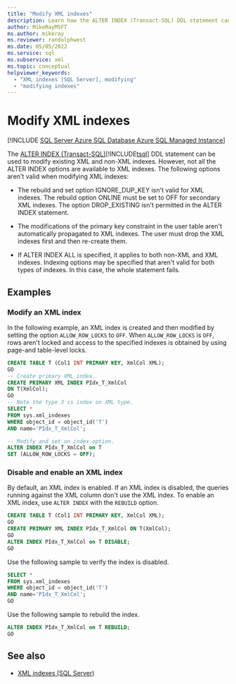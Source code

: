 ```yaml
---
title: "Modify XML indexes"
description: Learn how the ALTER INDEX (Transact-SQL) DDL statement can be used to modify existing XML and non-XML indexes.
author: MikeRayMSFT
ms.author: mikeray
ms.reviewer: randolphwest
ms.date: 05/05/2022
ms.service: sql
ms.subservice: xml
ms.topic: conceptual
helpviewer_keywords:
  - "XML indexes [SQL Server], modifying"
  - "modifying indexes"
---
```

# Modify XML indexes

[!INCLUDE [SQL Server Azure SQL Database Azure SQL Managed Instance](../../includes/applies-to-version/sql-asdb-asdbmi.md)]

The [ALTER INDEX &#40;Transact-SQL&#41;](../../t-sql/statements/alter-index-transact-sql.md)[!INCLUDE[tsql](../../includes/tsql-md.md)] DDL statement can be used to modify existing XML and non-XML indexes. However, not all the ALTER INDEX options are available to XML indexes. The following options aren't valid when modifying XML indexes:

- The rebuild and set option IGNORE_DUP_KEY isn't valid for XML indexes. The rebuild option ONLINE must be set to OFF for secondary XML indexes. The option DROP_EXISTING isn't permitted in the ALTER INDEX statement.

- The modifications of the primary key constraint in the user table aren't automatically propagated to XML indexes. The user must drop the XML indexes first and then re-create them.

- If ALTER INDEX ALL is specified, it applies to both non-XML and XML indexes. Indexing options may be specified that aren't valid for both types of indexes. In this case, the whole statement fails.

## Examples

### Modify an XML index

In the following example, an XML index is created and then modified by setting the option `ALLOW_ROW_LOCKS` to `OFF`. When `ALLOW_ROW_LOCKS` is `OFF`, rows aren't locked and access to the specified indexes is obtained by using page-and table-level locks.

```sql
CREATE TABLE T (Col1 INT PRIMARY KEY, XmlCol XML);
GO
-- Create primary XML index.
CREATE PRIMARY XML INDEX PIdx_T_XmlCol
ON T(XmlCol);
GO
-- Note the type 3 is index on XML type.
SELECT *
FROM sys.xml_indexes
WHERE object_id = object_id('T')
AND name='PIdx_T_XmlCol';

-- Modify and set an index option.
ALTER INDEX PIdx_T_XmlCol on T
SET (ALLOW_ROW_LOCKS = OFF);
```

### Disable and enable an XML index

By default, an XML index is enabled. If an XML index is disabled, the queries running against the XML column don't use the XML index. To enable an XML index, use `ALTER INDEX` with the `REBUILD` option.

```sql
CREATE TABLE T (Col1 INT PRIMARY KEY, XmlCol XML);
GO
CREATE PRIMARY XML INDEX PIdx_T_XmlCol ON T(XmlCol);
GO
ALTER INDEX PIdx_T_XmlCol on T DISABLE;
GO
```

Use the following sample to verify the index is disabled.

```sql
SELECT *
FROM sys.xml_indexes
WHERE object_id = object_id('T')
AND name='PIdx_T_XmlCol';
GO
```

Use the following sample to rebuild the index.

```sql
ALTER INDEX PIdx_T_XmlCol on T REBUILD;
GO
```

## See also

- [XML indexes &#40;SQL Server&#41;](../../relational-databases/xml/xml-indexes-sql-server.md)
